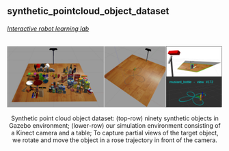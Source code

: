 ## synthetic_pointcloud_object_dataset
###### [Interactive robot learning lab](https://www.ai.rug.nl/irl-lab/)

<p align="center">
  <img src="imgs/overview.png" width="800" title="">
</p>
<p align="center">
  Synthetic point cloud object dataset: (top-row) ninety synthetic objects in Gazebo environment; (lower-row) our simulation environment consisting of a Kinect camera and a table; To capture partial views of the target object, we rotate and move the object in a rose trajectory in front of the camera.
</p>
